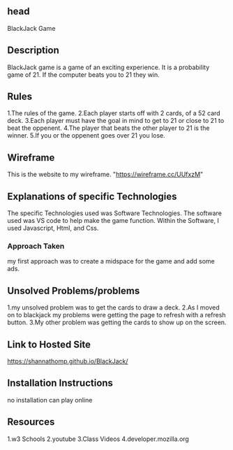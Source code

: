 ## head
 BlackJack Game

## Description
BlackJack game is a game of an exciting experience. It is a probability game of 21. If the computer beats you to 21 they win.

## Rules
1.The rules of the game.
2.Each player starts off with 2 cards, of a 52 card deck.
3.Each player must have the goal in mind to get to 21 or close to 21 to beat the oppenent. 
4.The player that beats the other player to 21 is the winner.
5.If you or the oppenent goes over 21 you lose.

## Wireframe
This is the website to my wireframe.
"https://wireframe.cc/UUfxzM"

## Explanations of specific Technologies 
The specific Technologies used was Software Technologies. The software used was VS code to help make the game function. Within the Software, I used Javascript, Html, and Css.

### Approach Taken
my first approach was to create a midspace for the game and add some ads. 
## Unsolved Problems/problems
1.my unsolved problem was to get the cards to draw a deck.
2.As I moved on to blackjack my problems were getting the page to refresh with a refresh button.
3.My other problem was getting the cards to show up on the screen.

## Link to Hosted Site
https://shannathomp.github.io/BlackJack/
## Installation Instructions
no installation can play online

## Resources
1.w3 Schools
2.youtube
3.Class Videos
4.developer.mozilla.org
